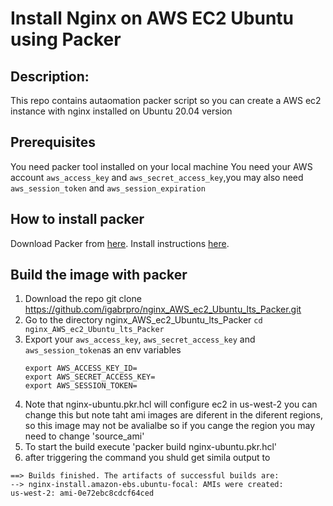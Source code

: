 # Install Nginx on AWS EC2 Ubuntu using Packer

## Description:
This repo contains autaomation packer script so you can create a AWS ec2 instance with nginx installed on Ubuntu 20.04 version

## Prerequisites
You need packer tool installed on your local machine
You need your AWS account `aws_access_key` and `aws_secret_access_key`,you may also need `aws_session_token` and `aws_session_expiration`

## How to install packer 
Download Packer from [here](https://www.packer.io/).
Install instructions [here](https://learn.hashicorp.com/tutorials/packer/get-started-install-cli).

## Build the image with packer
1. Download the repo
     git clone https://github.com/igabrpro/nginx_AWS_ec2_Ubuntu_lts_Packer.git
2. Go to the directory nginx_AWS_ec2_Ubuntu_lts_Packer `cd nginx_AWS_ec2_Ubuntu_lts_Packer`
3. Export your `aws_access_key`, `aws_secret_access_key` and `aws_session_token`as an env variables
     ```
     export AWS_ACCESS_KEY_ID=
     export AWS_SECRET_ACCESS_KEY=
     export AWS_SESSION_TOKEN=
     ```
4. Note that nginx-ubuntu.pkr.hcl will configure ec2 in us-west-2 you can change this but note taht ami images are diferent in the diferent regions, so this image may not be avalialbe so if you cange the region you may need to change 'source_ami'
5. To start the build execute 'packer build nginx-ubuntu.pkr.hcl'
6. after triggering the command you shuld get simila output to 
```
==> Builds finished. The artifacts of successful builds are:
--> nginx-install.amazon-ebs.ubuntu-focal: AMIs were created:
us-west-2: ami-0e72ebc8cdcf64ced
```

